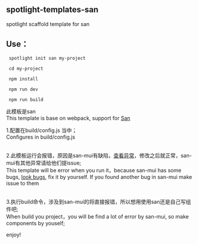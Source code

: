 ## spotlight-templates-san
spotlight scaffold template for san<br>

## Use：

     spotlight init san my-project

     cd my-project

     npm install

     npm run dev

     npm run build

此模板是san<br>
This template is base on webpack, support for <a href="https://ecomfe.github.io/san/" title="San">San</a> <br>

1.配置在build/config.js 当中；<br>
  Configures in build/config.js <br><br>

2.此模板运行会报错，原因是san-mui有缺陷，<a href="https://github.com/ecomfe/san-mui/issues/69" title="San">查看异常</a>，修改之后就正常，san-mui有其他异常请给他们提issue; <br>
  This template will be error when you run it，because san-mui has some bugs, <a href="https://github.com/ecomfe/san-mui/issues/69" title="San">look bugs</a>, fix it by yourself. If you found another bug in san-mui make issue to them<br><br>

3.执行build命令，涉及到san-mui的将直接报错，所以想用使用san还是自己写组件吧; <br>
   When build you project，you will be find a lot of error by san-mui, so make components by youself;

enjoy!
